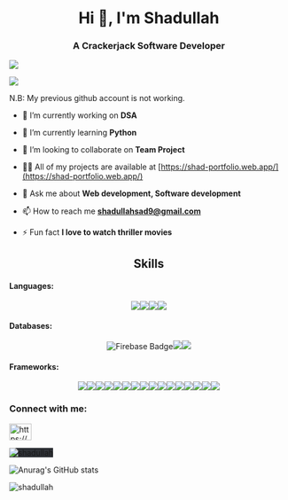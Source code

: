 <h1 align="center">Hi 👋, I'm Shadullah</h1>
<h3 align="center">A Crackerjack Software Developer</h3>

<img align='center' src='https://media3.giphy.com/media/S13KR45aV7l5kJuenU/giphy.gif?cid=ecf05e47jjfa11tt5jazwi4ivhlu766v78giyhophpli6fbo&ep=v1_gifs_search&rid=giphy.gif&ct=g'/>

![](https://komarev.com/ghpvc/?username=shadullah&style=flat-square)

N.B: My previous github account is not working.

- 🔭 I’m currently working on **DSA**

- 🌱 I’m currently learning **Python**

- 👯 I’m looking to collaborate on **Team Project**

- 👨‍💻 All of my projects are available at [https://shad-portfolio.web.app/](https://shad-portfolio.web.app/)

- 💬 Ask me about **Web development, Software development**

- 📫 How to reach me **shadullahsad9@gmail.com**

- ⚡ Fun fact **I love to watch thriller movies**

<h2 align="center">Skills</h2>
<h4>Languages: </h4>
<p align="center"><img src="https://img.shields.io/badge/c-%2300599C.svg?style=for-the-badge&logo=c&logoColor=white"><img src="https://img.shields.io/badge/c++-%2300599C.svg?style=for-the-badge&logo=c%2B%2B&logoColor=white"><img src="https://img.shields.io/badge/javascript-%23323330.svg?style=for-the-badge&logo=javascript&logoColor=%23F7DF1E" /><img src="https://img.shields.io/badge/python-3670A0?style=for-the-badge&logo=python&logoColor=ffdd54" /></p>
<h4>Databases: </h4>
<p align="center"><img src="https://img.shields.io/badge/Firebase-039BE5?style=for-the-badge&logo=Firebase&logoColor=white" alt="Firebase Badge"><img src="https://img.shields.io/badge/MongoDB-%234ea94b.svg?style=for-the-badge&logo=mongodb&logoColor=white"><img src="https://img.shields.io/badge/mysql-%2300f.svg?style=for-the-badge&logo=mysql&logoColor=white"></p>
<h4>Frameworks: </h4>
<p align="center"><img src="https://img.shields.io/badge/bootstrap-%238511FA.svg?style=for-the-badge&logo=bootstrap&logoColor=white"><img src="https://img.shields.io/badge/chart.js-F5788D.svg?style=for-the-badge&logo=chart.js&logoColor=white"><img src="https://img.shields.io/badge/daisyui-5A0EF8?style=for-the-badge&logo=daisyui&logoColor=white"><img src="https://img.shields.io/badge/django-%23092E20.svg?style=for-the-badge&logo=django&logoColor=white"><img src="https://img.shields.io/badge/Electron-191970?style=for-the-badge&logo=Electron&logoColor=white" /><img src="https://img.shields.io/badge/express.js-%23404d59.svg?style=for-the-badge&logo=express&logoColor=%2361DAFB" /><img src="https://img.shields.io/badge/MUI-%230081CB.svg?style=for-the-badge&logo=mui&logoColor=white" /><img src="https://img.shields.io/badge/JWT-black?style=for-the-badge&logo=JSON%20web%20tokens" /><img src="https://img.shields.io/badge/Next-black?style=for-the-badge&logo=next.js&logoColor=white" /><img src="https://img.shields.io/badge/node.js-6DA55F?style=for-the-badge&logo=node.js&logoColor=white" /><img src="https://img.shields.io/badge/react-%2320232a.svg?style=for-the-badge&logo=react&logoColor=%2361DAFB" /><img src="https://img.shields.io/badge/-React%20Query-FF4154?style=for-the-badge&logo=react%20query&logoColor=white" /><img src="https://img.shields.io/badge/React_Router-CA4245?style=for-the-badge&logo=react-router&logoColor=white" /><img src="https://img.shields.io/badge/React%20Hook%20Form-%23EC5990.svg?style=for-the-badge&logo=reacthookform&logoColor=white" /><img src="https://img.shields.io/badge/redux-%23593d88.svg?style=for-the-badge&logo=redux&logoColor=white" /><img src="https://img.shields.io/badge/tailwindcss-%2338B2AC.svg?style=for-the-badge&logo=tailwind-css&logoColor=white" /></p>

<h3 align="left">Connect with me:</h3>
<p align="left">
<a href="https://linkedin.com/in/https://www.linkedin.com/in/shadullahsakib/" target="blank"><img align="center" src="https://raw.githubusercontent.com/rahuldkjain/github-profile-readme-generator/master/src/images/icons/Social/linked-in-alt.svg" alt="https://www.linkedin.com/in/shadullahsakib/" height="30" width="40" /></a>
</p>

<p><img align="center" style="background-color:#2e3136" src="https://github-readme-stats.vercel.app/api/top-langs?username=shadullah&show_icons=true&locale=en&layout=compact&theme=radical" alt="shadullah" /></p>

![Anurag's GitHub stats](https://github-readme-stats.vercel.app/api?username=shadullah&show_icons=true&theme=radical)

<p><img align="center" src="https://github-readme-streak-stats.herokuapp.com/?user=shadullah&theme=radical" alt="shadullah" /></p>
